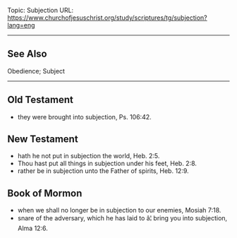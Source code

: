 Topic: Subjection
URL: https://www.churchofjesuschrist.org/study/scriptures/tg/subjection?lang=eng

---

## See Also

Obedience; Subject

---

## Old Testament

- they were brought into subjection, Ps. 106:42.

## New Testament

- hath he not put in subjection the world, Heb. 2:5.
- Thou hast put all things in subjection under his feet, Heb. 2:8.
- rather be in subjection unto the Father of spirits, Heb. 12:9.

## Book of Mormon

- when we shall no longer be in subjection to our enemies, Mosiah 7:18.
- snare of the adversary, which he has laid to â¦ bring you into subjection, Alma 12:6.


